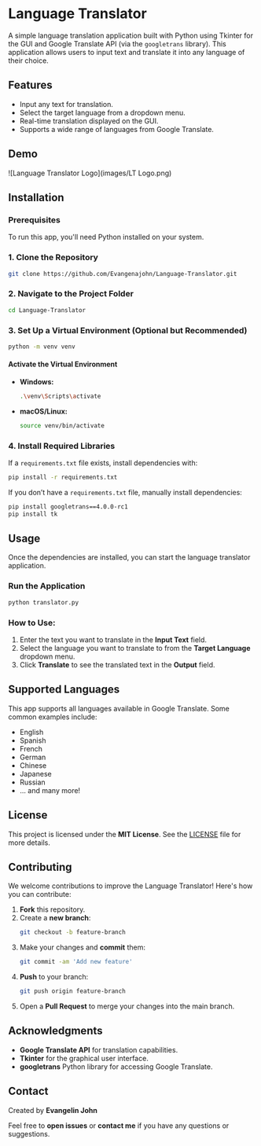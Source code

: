 # Language Translator

A simple language translation application built with Python using Tkinter for the GUI and Google Translate API (via the `googletrans` library). This application allows users to input text and translate it into any language of their choice.

## Features
- Input any text for translation.
- Select the target language from a dropdown menu.
- Real-time translation displayed on the GUI.
- Supports a wide range of languages from Google Translate.

## Demo
![Language Translator Logo](images/LT Logo.png)


## Installation

### Prerequisites
To run this app, you'll need Python installed on your system.

### 1. Clone the Repository
```bash
git clone https://github.com/Evangenajohn/Language-Translator.git
```

### 2. Navigate to the Project Folder
```bash
cd Language-Translator
```

### 3. Set Up a Virtual Environment (Optional but Recommended)
```bash
python -m venv venv
```

#### Activate the Virtual Environment
- **Windows:**
  ```bash
  .\venv\Scripts\activate
  ```
- **macOS/Linux:**
  ```bash
  source venv/bin/activate
  ```

### 4. Install Required Libraries
If a `requirements.txt` file exists, install dependencies with:
```bash
pip install -r requirements.txt
```

If you don’t have a `requirements.txt` file, manually install dependencies:
```bash
pip install googletrans==4.0.0-rc1
pip install tk
```

## Usage
Once the dependencies are installed, you can start the language translator application.

### Run the Application
```bash
python translator.py
```

### How to Use:
1. Enter the text you want to translate in the **Input Text** field.
2. Select the language you want to translate to from the **Target Language** dropdown menu.
3. Click **Translate** to see the translated text in the **Output** field.

## Supported Languages
This app supports all languages available in Google Translate. Some common examples include:

- English
- Spanish
- French
- German
- Chinese
- Japanese
- Russian
- ... and many more!

## License
This project is licensed under the **MIT License**. See the [LICENSE](LICENSE) file for more details.

## Contributing
We welcome contributions to improve the Language Translator! Here's how you can contribute:

1. **Fork** this repository.
2. Create a **new branch**:
   ```bash
   git checkout -b feature-branch
   ```
3. Make your changes and **commit** them:
   ```bash
   git commit -am 'Add new feature'
   ```
4. **Push** to your branch:
   ```bash
   git push origin feature-branch
   ```
5. Open a **Pull Request** to merge your changes into the main branch.

## Acknowledgments
- **Google Translate API** for translation capabilities.
- **Tkinter** for the graphical user interface.
- **googletrans** Python library for accessing Google Translate.

## Contact
Created by **Evangelin John**

Feel free to **open issues** or **contact me** if you have any questions or suggestions.
